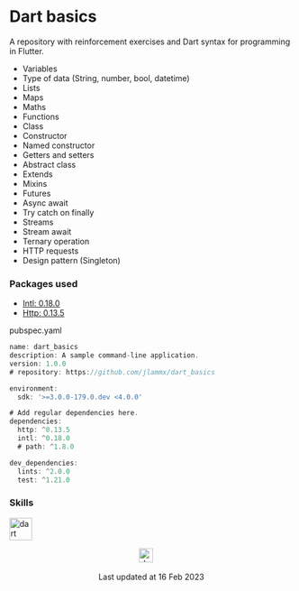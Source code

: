 # Dart basics
A repository with reinforcement exercises and Dart syntax for programming in Flutter.

- Variables
- Type of data (String, number, bool, datetime)
- Lists
- Maps
- Maths
- Functions
- Class
- Constructor
- Named constructor
- Getters and setters
- Abstract class
- Extends
- Mixins
- Futures
- Async await
- Try catch on finally
- Streams
- Stream await
- Ternary operation
- HTTP requests
- Design pattern (Singleton)


### Packages used
- [Intl: 0.18.0](https://pub.dartlang.org/packages/intl)
- [Http: 0.13.5](https://pub.dev/packages/http)

pubspec.yaml
```dart
name: dart_basics
description: A sample command-line application.
version: 1.0.0
# repository: https://github.com/jlammx/dart_basics

environment:
  sdk: '>=3.0.0-179.0.dev <4.0.0'

# Add regular dependencies here.
dependencies: 
  http: ^0.13.5
  intl: ^0.18.0
  # path: ^1.8.0

dev_dependencies:
  lints: ^2.0.0
  test: ^1.21.0

```


### Skills
<a href="https://dart.dev" target="_blank">
  <img src="https://www.vectorlogo.zone/logos/dartlang/dartlang-icon.svg" alt="dart" width="40" height="40"/>
</a> 

<br/>

<p align="center">
	<div align="center" inline>
		<span> <a href="https://www.linkedin.com/in/jlammx/" target="_blank">
		  <img src="https://content.linkedin.com/content/dam/me/business/en-us/amp/brand-site/v2/bg/LI-Logo.svg.original.svg" alt="Jorge Aguirre" height="25"/></a>
		</span>
		&nbsp;&nbsp;&nbsp;&nbsp;
	</div>
</p>

<p align="center"> Last updated at 16 Feb 2023</p>